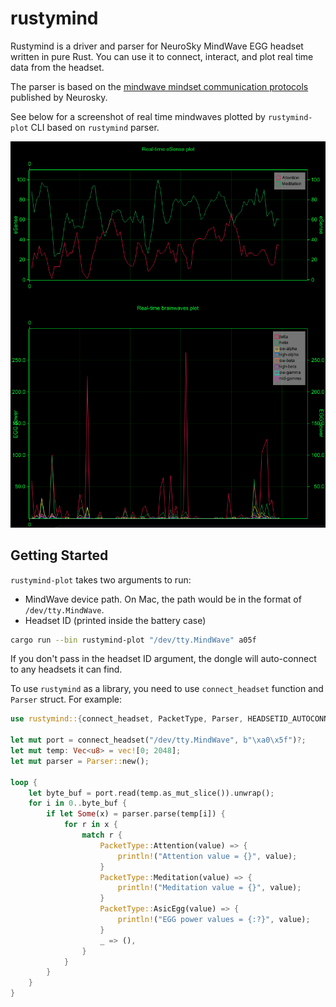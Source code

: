 # rustymind

Rustymind is a driver and parser for NeuroSky MindWave EGG headset written in pure Rust. You can use it to connect, interact, and plot real time data from the headset.

The parser is based on the [mindwave mindset communication protocols](./docs) published by Neurosky.

See below for a screenshot of real time mindwaves plotted by `rustymind-plot` CLI based on `rustymind` parser.

![Real time plot screenshot](./docs/plot_demo.png)

## Getting Started

`rustymind-plot` takes two arguments to run:

- MindWave device path. On Mac, the path would be in the format of `/dev/tty.MindWave`.
- Headset ID (printed inside the battery case)

```sh
cargo run --bin rustymind-plot "/dev/tty.MindWave" a05f
```

If you don't pass in the headset ID argument, the dongle will auto-connect to any headsets it can find.

To use `rustymind` as a library, you need to use `connect_headset` function and `Parser` struct. For example:

```rust
use rustymind::{connect_headset, PacketType, Parser, HEADSETID_AUTOCONNECT};

let mut port = connect_headset("/dev/tty.MindWave", b"\xa0\x5f")?;
let mut temp: Vec<u8> = vec![0; 2048];
let mut parser = Parser::new();

loop {
    let byte_buf = port.read(temp.as_mut_slice()).unwrap();
    for i in 0..byte_buf {
        if let Some(x) = parser.parse(temp[i]) {
            for r in x {
                match r {
                    PacketType::Attention(value) => {
                        println!("Attention value = {}", value);
                    }
                    PacketType::Meditation(value) => {
                        println!("Meditation value = {}", value);
                    }
                    PacketType::AsicEgg(value) => {
                        println!("EGG power values = {:?}", value);
                    }
                    _ => (),
                }
            }
        }
    }
}
```
